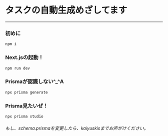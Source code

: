 # タスクの自動生成めざしてます

***

### 初めに
```
npm i
```
### Next.jsの起動！
```
npm run dev
```
### Prismaが認識しない^_^A
```
npx prisma generate
```
### Prisma見たいぜ！
```
npx prisma studio
```
###### もし、schema.prismaを変更したら、kaiyuskisまでお声がけください。
